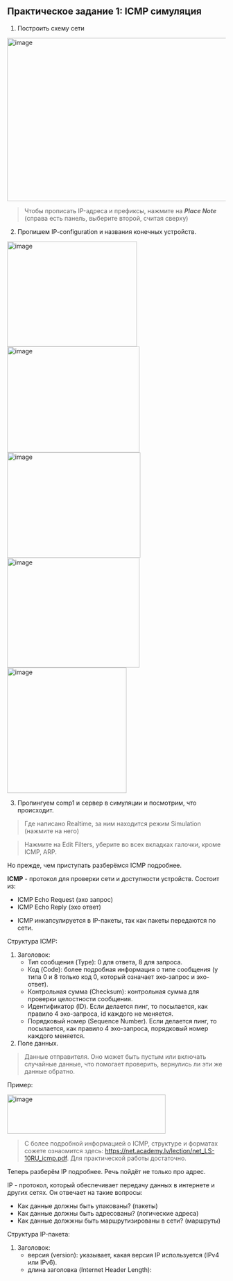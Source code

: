 ## Практическое задание 1: ICMP симуляция

1. Построить схему сети

<img width="683" height="376" alt="image" src="https://github.com/user-attachments/assets/cf60245b-9f3a-48f8-b4ed-8f13c2459bae" />

> Чтобы прописать IP-адреса и префиксы, нажмите на ***Place Note*** (справа есть панель, выберите второй, считая сверху)

2. Пропишем IP-configuration и названия конечных устройств.

<img width="299" height="242" alt="image" src="https://github.com/user-attachments/assets/b39ad07e-428b-46c8-8f18-bb1a86de4710" />
</br>
<img width="305" height="244" alt="image" src="https://github.com/user-attachments/assets/2502c4d9-0d4f-420e-8103-fa9014e2ed1e" />
</br>
<img width="307" height="243" alt="image" src="https://github.com/user-attachments/assets/80cf1f5a-9a3a-427c-b758-a9eabd3784d9" />
</br>
<img width="305" height="253" alt="image" src="https://github.com/user-attachments/assets/a643d405-e6ee-4823-a267-67541865561e" />
</br>
<img width="275" height="289" alt="image" src="https://github.com/user-attachments/assets/c038fde5-000a-41e3-9646-fd7a39d1226c" />

3. Пропингуем comp1 и сервер в симуляции и посмотрим, что происходит.

> Где написано Realtime, за ним находится режим Simulation (нажмите на него)

> Нажмите на Edit Filters, уберите во всех вкладках галочки, кроме ICMP, ARP.

Но прежде, чем приступать разберёмся ICMP подробнее.

**ICMP** - протокол для проверки сети и доступности устройств. Состоит из:
+ ICMP Echo Request (эхо запрос)
+ ICMP Echo Reply (эхо ответ)
* ICMP инкапсулируется в IP-пакеты, так как пакеты передаются по сети.

Структура ICMP:

1. Заголовок:
   * Тип сообщения (Type): 0 для ответа, 8 для запроса.
   * Код (Code): более подробная информация о типе сообщения (у типа 0 и 8 только код 0, который означает эхо-запрос и эхо-ответ).
   * Контрольная сумма (Checksum): контрольная сумма для проверки целостности сообщения.
   * Идентификатор (ID). Если делается пинг, то посылается, как правило 4 эхо-запроса, id каждого не меняется.
   * Порядковый номер (Sequence Number). Если делается пинг, то посылается, как правило 4 эхо-запроса, порядковый номер каждого меняется.
2. Поле данных.
> Данные отправителя. Оно может быть пустым или включать случайные данные, что помогает проверить, вернулись ли эти же данные обратно.

Пример:

<img width="365" height="90" alt="image" src="https://github.com/user-attachments/assets/e83d3e84-00f5-41cc-9ff5-474406c407bd" />

> С более подробной информацией о ICMP, структуре и форматах сожете ознаомится здесь: https://net.academy.lv/lection/net_LS-10RU_icmp.pdf. Для практической работы достаточно.

Теперь разберём IP подробнее. Речь пойдёт не только про адрес.

IP - протокол, который обеспечивает передачу данных в интернете и других сетях. Он отвечает на такие вопросы:
+ Как данные должны быть упакованы? (пакеты)
+ Как данные должны быть адресованы? (логические адреса)
+ Как данные должжны быть маршрутизированы в сети? (маршруты)

Cтруктура IP-пакета:

1. Заголовок:
   * версия (version): указывает, какая версия IP используется (IPv4 или IPv6).
   * длина заголовка (Internet Header Length):
